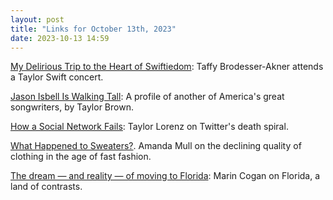 ```yaml
---
layout: post
title: "Links for October 13th, 2023"
date: 2023-10-13 14:59
---
```


[My Delirious Trip to the Heart of Swiftiedom](https://www.nytimes.com/2023/10/12/magazine/taylor-swift-eras-tour.html): Taffy Brodesser-Akner attends a Taylor Swift concert.

[Jason Isbell Is Walking Tall](https://bittersoutherner.com/feature/2023/jason-isbell-is-walking-tall): A profile of another of America's great songwriters, by Taylor Brown.

[How a Social Network Fails](https://www.theatlantic.com/technology/archive/2023/10/twitter-x-decline-negative-user-experience/675570/): Taylor Lorenz on Twitter's death spiral.

[What Happened to Sweaters?](https://www.theatlantic.com/technology/archive/2023/10/sweater-clothing-quality-natural-fibers-fast-fashion/675600/). Amanda Mull on the declining quality of clothing in the age of fast fashion.

[The dream — and reality — of moving to Florida](https://www.vox.com/cities-and-urbanism/23853800/florida-population-growth-newcomers-migration): Marin Cogan on Florida, a land of contrasts.
